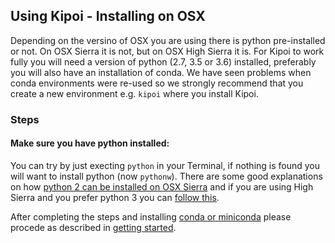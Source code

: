 ## Using Kipoi - Installing on OSX

Depending on the versino of OSX you are using there is python pre-installed or not. On OSX Sierra it is not, but on OSX High Sierra it is.
For Kipoi to work fully you will need a version of python (2.7, 3.5 or 3.6) installed, preferably you will also have an installation of conda.
We have seen problems when conda environments were re-used so we strongly recommend that you create a new environment e.g. `kipoi` where you
install Kipoi.

### Steps

#### Make sure you have python installed:

You can try by just execting `python` in your Terminal, if nothing is found you will want to install python (now `pythonw`).
There are some good explanations on how [python 2 can be installed on OSX Sierra](http://docs.python-guide.org/en/latest/starting/install/osx/)
and if you are using High Sierra and you prefer python 3 you can [follow this](http://docs.python-guide.org/en/latest/starting/install3/osx/).

After completing the steps and installing [conda or miniconda](https://conda.io/) please procede as described in [getting started](./01_Getting_started).